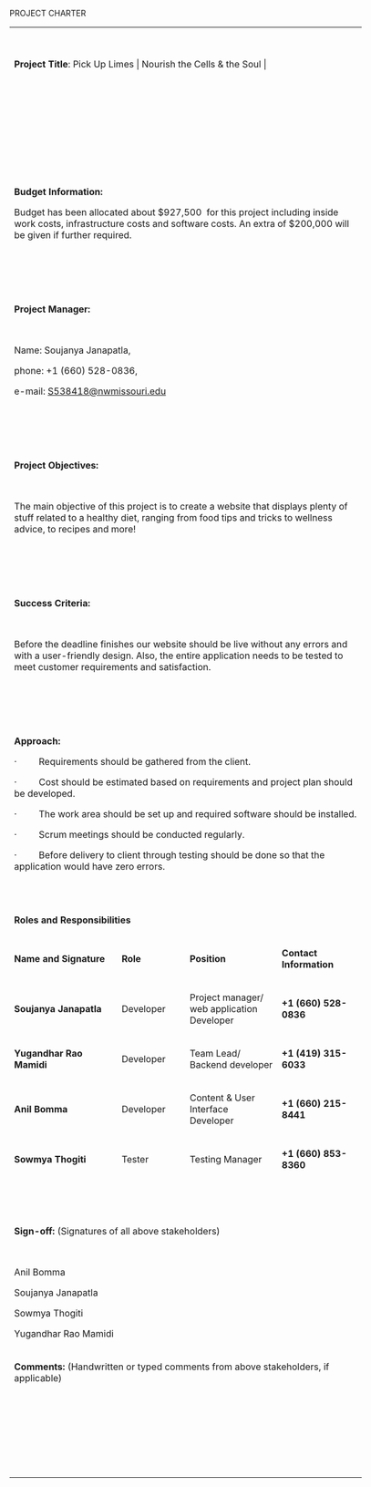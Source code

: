 <p>PROJECT CHARTER</p>
<table style="width: 618px;">
<tbody>
<tr>
<td style="width: 590px;" colspan="4">
<p><strong>&nbsp;</strong></p>
<p><strong>Project Title</strong>: Pick Up Limes | Nourish the Cells &amp; the Soul |</p>
<p>&nbsp;</p>
</td>
</tr>
<tr>
<td style="width: 590px;" colspan="4">
<p><strong>&nbsp;</strong></p>
<p>&nbsp;</p>
</td>
</tr>
<tr>
<td style="width: 590px;" colspan="4">
<p><strong>&nbsp;</strong></p>
<p><strong>Budget Information: </strong></p>
<p>Budget has been allocated about $927,500 &nbsp;for this project including inside work costs, infrastructure costs and software costs. An extra of $200,000 will be given if further required.</p>
<p><strong>&nbsp;</strong></p>
</td>
</tr>
<tr>
<td style="width: 590px;" colspan="4">
<p><strong>&nbsp;</strong></p>
<p><strong>Project Manager:</strong></p>
<p>&nbsp;</p>
<p>Name: Soujanya Janapatla,</p>
<p>phone: +1 (660) 528-0836,</p>
<p>e-mail: <a href="mailto:S538418@nwmissouri.edu">S538418@nwmissouri.edu</a></p>
<p>&nbsp;</p>
</td>
</tr>
<tr>
<td style="width: 590px;" colspan="4">
<p><strong>&nbsp;</strong></p>
<p><strong>Project Objectives: </strong></p>
<p>&nbsp;</p>
<p>The main objective of this project is to create a website that displays plenty of stuff related to a healthy diet, ranging from food tips and tricks to wellness advice, to recipes and more!</p>
<p>&nbsp;</p>
</td>
</tr>
<tr>
<td style="width: 590px;" colspan="4">
<p><strong>&nbsp;</strong></p>
<p><strong>Success Criteria:</strong></p>
<p><strong>&nbsp;</strong></p>
<p>Before the deadline finishes our website should be live without any errors and with a user-friendly design. Also, the entire application needs to be tested to meet customer requirements and satisfaction.</p>
<p><strong>&nbsp;</strong></p>
</td>
</tr>
<tr>
<td style="width: 590px;" colspan="4">
<p><strong>&nbsp;</strong></p>
<p><strong>Approach:</strong></p>
<p>&middot;&nbsp;&nbsp;&nbsp;&nbsp;&nbsp;&nbsp;&nbsp;&nbsp; Requirements should be gathered from the client.</p>
<p>&middot;&nbsp;&nbsp;&nbsp;&nbsp;&nbsp;&nbsp;&nbsp;&nbsp; Cost should be estimated based on requirements and project plan should be developed.</p>
<p>&middot;&nbsp;&nbsp;&nbsp;&nbsp;&nbsp;&nbsp;&nbsp;&nbsp; The work area should be set up and required software should be installed.</p>
<p>&middot;&nbsp;&nbsp;&nbsp;&nbsp;&nbsp;&nbsp;&nbsp;&nbsp; Scrum meetings should be conducted regularly.</p>
<p>&middot;&nbsp;&nbsp;&nbsp;&nbsp;&nbsp;&nbsp;&nbsp;&nbsp; Before delivery to client through testing should be done so that the application would have zero errors.</p>
<p><strong>&nbsp;</strong></p>
</td>
</tr>
<tr>
<td style="width: 590px;" colspan="4">
<p><strong>Roles and Responsibilities</strong></p>
</td>
</tr>
<tr>
<td style="width: 187px;">
<p><strong>Name and Signature</strong></p>
</td>
<td style="width: 108px;">
<p><strong>Role</strong></p>
</td>
<td style="width: 156px;">
<p><strong>Position</strong></p>
</td>
<td style="width: 139px;">
<p><strong>Contact Information</strong></p>
</td>
</tr>
<tr>
<td style="width: 187px;">
<p><strong>Soujanya Janapatla</strong></p>
</td>
<td style="width: 108px;">
<p>Developer</p>
</td>
<td style="width: 156px;">
<p>Project manager/ web application Developer</p>
</td>
<td style="width: 139px;">
<p><strong>+1 (660) 528-0836</strong></p>
</td>
</tr>
<tr>
<td style="width: 187px;">
<p><strong>Yugandhar Rao Mamidi</strong></p>
</td>
<td style="width: 108px;">
<p>Developer</p>
</td>
<td style="width: 156px;">
<p>Team Lead/ Backend developer</p>
</td>
<td style="width: 139px;">
<p><strong>+1 (419) 315-6033</strong></p>
</td>
</tr>
<tr>
<td style="width: 187px;">
<p><strong>Anil Bomma</strong></p>
</td>
<td style="width: 108px;">
<p>Developer</p>
</td>
<td style="width: 156px;">
<p>Content &amp; User Interface Developer</p>
</td>
<td style="width: 139px;">
<p><strong>+1 (660) 215-8441</strong></p>
</td>
</tr>
<tr>
<td style="width: 187px;">
<p><strong>Sowmya Thogiti</strong></p>
</td>
<td style="width: 108px;">
<p>Tester</p>
</td>
<td style="width: 156px;">
<p>Testing Manager</p>
</td>
<td style="width: 139px;">
<p><strong>+1 (660) 853-8360</strong></p>
</td>
</tr>
<tr>
<td style="width: 590px;" colspan="4">
<p>&nbsp;</p>
</td>
</tr>
<tr>
<td style="width: 590px;" colspan="4">
<p><strong>Sign-off:</strong> (Signatures of all above stakeholders)</p>
<p>&nbsp;</p>
<p>Anil Bomma</p>
<p>Soujanya Janapatla</p>
<p>Sowmya Thogiti</p>
<p>Yugandhar Rao Mamidi</p>
</td>
</tr>
<tr>
<td style="width: 590px;" colspan="4">
<p><strong>Comments:</strong> (Handwritten or typed comments from above stakeholders, if applicable)</p>
<p>&nbsp;</p>
<p>&nbsp;</p>
<p>&nbsp;</p>
<p>&nbsp;</p>
</td>
</tr>
</tbody>
</table>
<p>&nbsp;</p>
